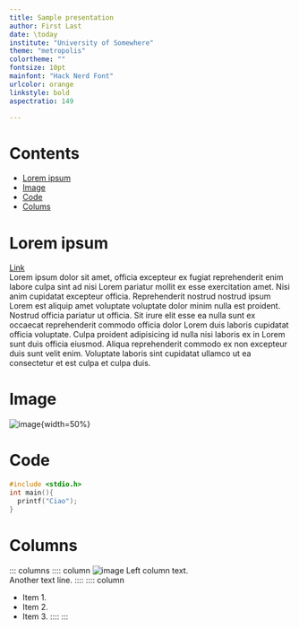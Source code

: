 ```yaml
---
title: Sample presentation
author: First Last
date: \today
institute: "University of Somewhere"
theme: "metropolis"
colortheme: ""
fontsize: 10pt
mainfont: "Hack Nerd Font"
urlcolor: orange
linkstyle: bold
aspectratio: 149

---
```


# Contents

- [Lorem ipsum](#lorem-ipsum)
- [Image](#image)
- [Code](#code)
- [Colums](#columns)  

# Lorem ipsum

[Link](https://google.com)  
Lorem ipsum dolor sit amet, officia excepteur ex fugiat reprehenderit enim labore culpa sint ad nisi Lorem pariatur mollit ex esse exercitation amet. Nisi anim cupidatat excepteur officia. Reprehenderit nostrud nostrud ipsum Lorem est aliquip amet voluptate voluptate dolor minim nulla est proident. Nostrud officia pariatur ut officia. Sit irure elit esse ea nulla sunt ex occaecat reprehenderit commodo officia dolor Lorem duis laboris cupidatat officia voluptate. Culpa proident adipisicing id nulla nisi laboris ex in Lorem sunt duis officia eiusmod. Aliqua reprehenderit commodo ex non excepteur duis sunt velit enim. Voluptate laboris sint cupidatat ullamco ut ea consectetur et est culpa et culpa duis.

# Image

![image](https://external-content.duckduckgo.com/iu/?u=https%3A%2F%2Fmy.alfred.edu%2Fzoom%2F_images%2Fequestrian-thumbnail.jpg&f=1&nofb=1){width=50%}



# Code

```c
#include <stdio.h>
int main(){
  printf("Ciao");
}
```

# Columns

::: columns
:::: column
![image](https://external-content.duckduckgo.com/iu/?u=https%3A%2F%2Fmy.alfred.edu%2Fzoom%2F_images%2Fequestrian-thumbnail.jpg&f=1&nofb=1)
Left column text.  
Another text line.
::::
:::: column
- Item 1.
- Item 2.
- Item 3.
::::
:::
